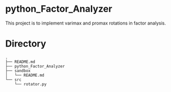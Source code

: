 # python_Factor_Analyzer

This project is to implement varimax and promax rotations in factor analysis.

# Directory

```
.
├── README.md
├── python_Factor_Analyzer
├── sandbox
│   └── README.md
└── src
    └── rotator.py
```
